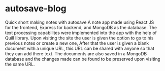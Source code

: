 # autosave-blog
Quick short making notes with autosave
A note app made using React JS for the frontend, Express for backend, and MongoDB as the database.
The text processing capabilites were implemented into the app with the help of Quill library. 
Upon visiting the site the user is given the option to go to his previous notes or create a new one,
After that the user is given a blank document with a unique URL,
this URL can be shared with anyone so that they can add there text.
The documents are also saved in a MongoDB database and the changes made can be found to be preserved upon visiting the same URL.
